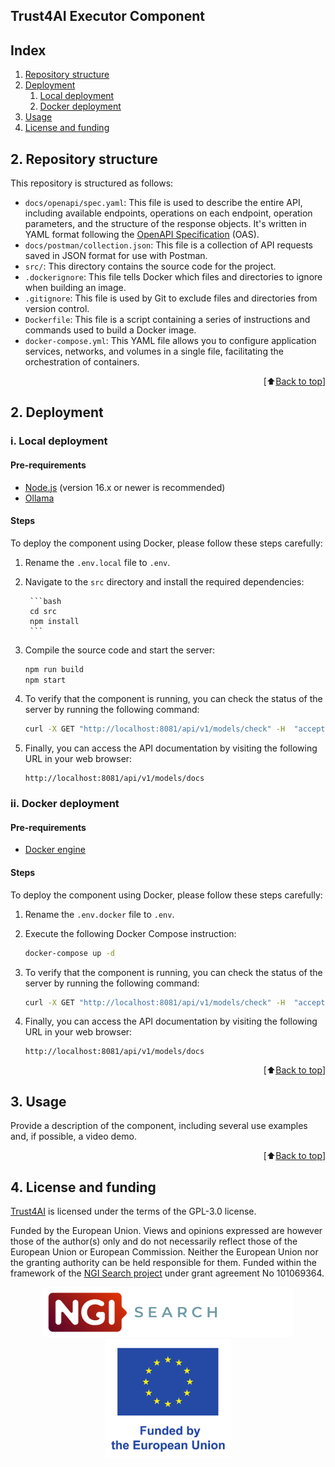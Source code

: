## Trust4AI Executor Component



## Index

1. [Repository structure](#1-repository-structure)
2. [Deployment](#2-deployment)
   1. [Local deployment](#i-local-deployment)
   2. [Docker deployment](#ii-docker-deployment)
3. [Usage](#3-usage)
4. [License and funding](#4-license-and-funding)

## 2. Repository structure

This repository is structured as follows:

- `docs/openapi/spec.yaml`: This file is used to describe the entire API, including available endpoints, operations on each endpoint, operation parameters, and the structure of the response objects. It's written in YAML format following the [OpenAPI Specification](https://spec.openapis.org/oas/latest.html) (OAS).
- `docs/postman/collection.json`: This file is a collection of API requests saved in JSON format for use with Postman.
-  `src/`: This directory contains the source code for the project.
-  `.dockerignore`: This file tells Docker which files and directories to ignore when building an image.
-  `.gitignore`: This file is used by Git to exclude files and directories from version control.
-  `Dockerfile`: This file is a script containing a series of instructions and commands used to build a Docker image.
-  `docker-compose.yml`: This YAML file allows you to configure application services, networks, and volumes in a single file, facilitating the orchestration of containers.

<p align="right">[⬆️<a href="#trust4ai-executor-component">Back to top</a>]</p>

## 2. Deployment

### i. Local deployment

#### Pre-requirements

- [Node.js](https://nodejs.org/en/download/package-manager/current) (version 16.x or newer is recommended)
- [Ollama](https://ollama.com/download)

#### Steps

To deploy the component using Docker, please follow these steps carefully:

1. Rename the `.env.local` file to `.env`.
2. Navigate to the `src` directory and install the required dependencies:

        ```bash
        cd src
        npm install
        ```

3. Compile the source code and start the server:

    ```bash
    npm run build
    npm start
    ```

4. To verify that the component is running, you can check the status of the server by running the following command:

    ```bash
    curl -X GET "http://localhost:8081/api/v1/models/check" -H  "accept: application/json"
    ```

5. Finally, you can access the API documentation by visiting the following URL in your web browser:

    ```
    http://localhost:8081/api/v1/models/docs
    ```

### ii. Docker deployment

#### Pre-requirements

- [Docker engine](https://docs.docker.com/engine/install/)

#### Steps

To deploy the component using Docker, please follow these steps carefully:

1. Rename the `.env.docker` file to `.env`.
2. Execute the following Docker Compose instruction:

    ```bash
    docker-compose up -d
    ```

3. To verify that the component is running, you can check the status of the server by running the following command:

    ```bash
    curl -X GET "http://localhost:8081/api/v1/models/check" -H  "accept: application/json"
    ```

4. Finally, you can access the API documentation by visiting the following URL in your web browser:

    ```
    http://localhost:8081/api/v1/models/docs
    ```

<p align="right">[⬆️<a href="#trust4ai-executor-component">Back to top</a>]</p>

## 3. Usage

Provide a description of the component, including several use examples and, if possible, a video demo.

<p align="right">[⬆️<a href="#trust4ai-executor-component">Back to top</a>]</p>

## 4. License and funding

[Trust4AI](https://trust4ai.github.io/trust4ai/) is licensed under the terms of the GPL-3.0 license.

Funded by the European Union. Views and opinions expressed are however those of the author(s) only and do not necessarily reflect those of the European Union or European Commission. Neither the European Union nor the granting authority can be held responsible for them. Funded within the framework of the [NGI Search project](https://www.ngisearch.eu/) under grant agreement No 101069364.

<p align="center">
<img src="https://github.com/Trust4AI/trust4ai/blob/main/funding_logos/NGI_Search-rgb_Plan-de-travail-1-2048x410.png" width="400">
<img src="https://github.com/Trust4AI/trust4ai/blob/main/funding_logos/EU_funding_logo.png" width="200">
</p>
